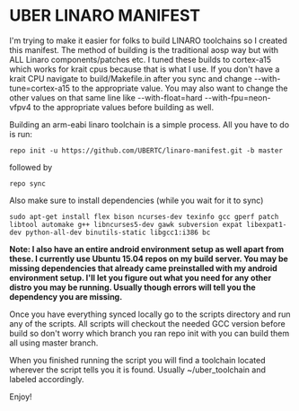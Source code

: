 UBER LINARO MANIFEST
===========

I'm trying to make it easier for folks to build LINARO toolchains so I created this manifest. The method of building is the traditional aosp way but with ALL Linaro components/patches etc. I tuned these builds to cortex-a15 which works for krait cpus because that is what I use.  If you don't have a krait CPU navigate to build/Makefile.in after you sync and change --with-tune=cortex-a15 to the appropriate value.  You may also want to change the other values on that same line like --with-float=hard --with-fpu=neon-vfpv4 to the appropriate values before building as well.

Building an arm-eabi linaro toolchain is a simple process. All you have to do is run:

    repo init -u https://github.com/UBERTC/linaro-manifest.git -b master 

followed by

    repo sync

Also make sure to install dependencies (while you wait for it to sync)

    sudo apt-get install flex bison ncurses-dev texinfo gcc gperf patch libtool automake g++ libncurses5-dev gawk subversion expat libexpat1-dev python-all-dev binutils-static libgcc1:i386 bc

**Note: I also have an entire android environment setup as well apart from these.  I currently use Ubuntu 15.04 repos on my build server.  You may be missing dependencies that already came preinstalled with my android environment setup.  I'll let you figure out what you need for any other distro you may be running. Usually though errors will tell you the dependency you are missing.**

Once you have everything synced locally go to the scripts directory and run any of the scripts. All scripts will checkout the needed GCC version before build so don't worry which branch you ran repo init with you can build them all using master branch.

When you finished running the script you will find a toolchain located wherever the script tells you it is found.  Usually ~/uber_toolchain and labeled accordingly.

Enjoy!
